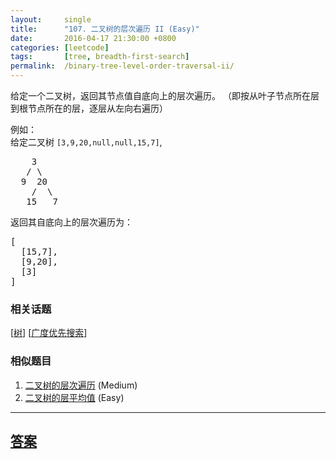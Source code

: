 ```yaml
---
layout:     single
title:      "107. 二叉树的层次遍历 II (Easy)"
date:       2016-04-17 21:30:00 +0800
categories: [leetcode]
tags:       [tree, breadth-first-search]
permalink:  /binary-tree-level-order-traversal-ii/
---
```


<p>给定一个二叉树，返回其节点值自底向上的层次遍历。 （即按从叶子节点所在层到根节点所在的层，逐层从左向右遍历）</p>

<p>例如：<br>
给定二叉树 <code>[3,9,20,null,null,15,7]</code>,</p>

<pre>    3
   / \
  9  20
    /  \
   15   7
</pre>

<p>返回其自底向上的层次遍历为：</p>

<pre>[
  [15,7],
  [9,20],
  [3]
]
</pre>

### 相关话题
  [[树](https://github.com/openset/leetcode/tree/master/tag/tree/README.md)]
  [[广度优先搜索](https://github.com/openset/leetcode/tree/master/tag/breadth-first-search/README.md)]

### 相似题目
  1. [二叉树的层次遍历](/binary-tree-level-order-traversal) (Medium)
  1. [二叉树的层平均值](/average-of-levels-in-binary-tree) (Easy)

---

## [答案](https://github.com/openset/leetcode/tree/master/problems/binary-tree-level-order-traversal-ii)
